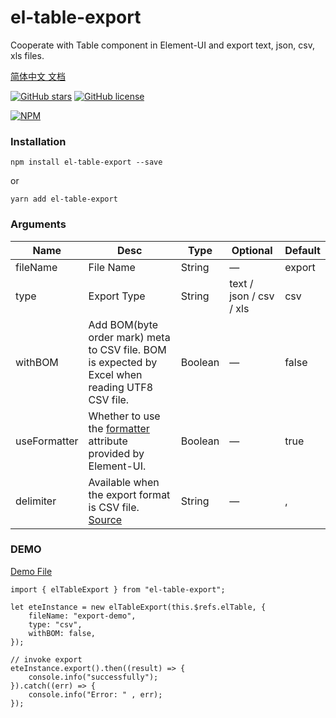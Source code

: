 # el-table-export
Cooperate with Table component in Element-UI and export text, json, csv, xls files.

[简体中文 文档](./README.ZH_CN.MD)

[![GitHub stars](https://img.shields.io/github/stars/tuanzisama/elTableExport)](https://github.com/tuanzisama/elTableExport/stargazers)
[![GitHub license](https://img.shields.io/github/license/tuanzisama/elTableExport)](https://github.com/tuanzisama/elTableExport/blob/master/LICENSE)

[![NPM](https://nodei.co/npm/el-table-export.png)](https://nodei.co/npm/el-table-export/)

### Installation

``` 
npm install el-table-export --save
```

or

``` 
yarn add el-table-export
```

### Arguments

| Name | Desc | Type | Optional | Default |
| ------ | ------ | ------ | ------ | ------ |
| fileName | File Name | String | — |  export | 
| type | Export Type | String |  text / json / csv / xls | csv | 
| withBOM | Add BOM(byte order mark) meta to CSV file. BOM is expected by Excel when reading UTF8 CSV file. | Boolean | — | false | 
| useFormatter | Whether to use the [formatter](https://element.eleme.cn/#/zh-CN/component/table#table-column-attributes) attribute provided by Element-UI. | Boolean | — | true | 
| delimiter | Available when the export format is CSV file. [Source](https://github.com/zheeeng/export-from-json/blob/master/src/exportFromJSON.ts#L26)| String | — | , | 

### DEMO


[Demo File](./demo.vue)

``` 
import { elTableExport } from "el-table-export";

let eteInstance = new elTableExport(this.$refs.elTable, {
    fileName: "export-demo",
    type: "csv",
    withBOM: false,
});

// invoke export
eteInstance.export().then((result) => {
    console.info("successfully");
}).catch((err) => {
    console.info("Error: " , err);
});
```